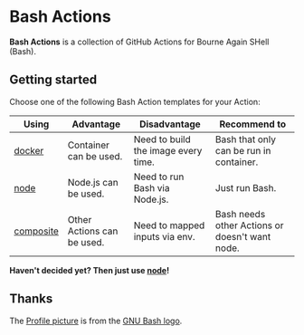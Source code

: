 # Bash Actions

**Bash Actions** is a collection of GitHub Actions for Bourne Again SHell (Bash).

## Getting started

Choose one of the following Bash Action templates for your Action:

| Using       | Advantage                  | Disadvantage                        | Recommend to                                   |
| ----------- | -------------------------- | ----------------------------------- | ---------------------------------------------- |
| [docker]    | Container can be used.     | Need to build the image every time. | Bash that only can be run in container.        |
| [node]      | Node.js can be used.       | Need to run Bash via Node.js.       | Just run Bash.                                 |
| [composite] | Other Actions can be used. | Need to mapped inputs via env.      | Bash needs other Actions or doesn't want node. |

**Haven't decided yet? Then just use [node]!**

[docker]:https://github.com/actions-bash/docker
[node]:https://github.com/actions-bash/node
[composite]:https://github.com/actions-bash/composite

## Thanks

The [Profile picture](https://avatars.githubusercontent.com/u/127936293) is from the [GNU Bash logo](https://github.com/odb/official-bash-logo).